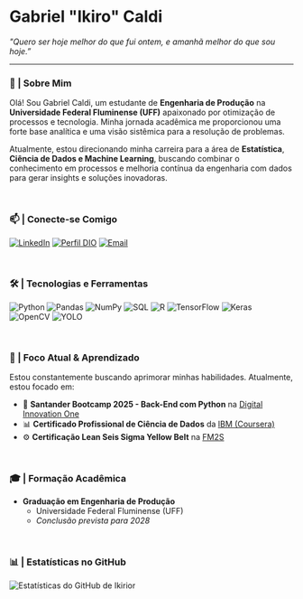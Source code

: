 # Gabriel "Ikiro" Caldi
*"Quero ser hoje melhor do que fui ontem, e amanhã melhor do que sou hoje.”*

---

### 👋 | Sobre Mim
Olá! Sou Gabriel Caldi, um estudante de **Engenharia de Produção** na **Universidade Federal Fluminense (UFF)** apaixonado por otimização de processos e tecnologia. Minha jornada acadêmica me proporcionou uma forte base analítica e uma visão sistêmica para a resolução de problemas.

Atualmente, estou direcionando minha carreira para a área de **Estatística**, **Ciência de Dados e Machine Learning**, buscando combinar o conhecimento em processos e melhoria contínua da engenharia com dados para gerar insights e soluções inovadoras.

<br>

### 📫 | Conecte-se Comigo
[![LinkedIn](https://img.shields.io/badge/LinkedIn-141414?style=for-the-badge&logo=linkedin&logoColor=9a6dd7)](https://www.linkedin.com/in/gabriel-caldi/)
[![Perfil DIO](https://img.shields.io/badge/PerfiL_DIO-141414?style=for-the-badge&logo=dev.to&logoColor=9a6dd7)](https://www.dio.me/users/gabriellacerdacaldi10)
<a href="mailto:gabriel_caldi@hotmail.com"><img src="https://img.shields.io/badge/Email-141414?style=for-the-badge&logo=gmail&logoColor=9a6dd7" alt="Email"></a>

<br>

### 🛠️ | Tecnologias e Ferramentas
![Python](https://img.shields.io/badge/Python-141414?style=for-the-badge&logo=python&logoColor=9a6dd7)
![Pandas](https://img.shields.io/badge/Pandas-141414?style=for-the-badge&logo=pandas&logoColor=9a6dd7)
![NumPy](https://img.shields.io/badge/NumPy-141414?style=for-the-badge&logo=numpy&logoColor=9a6dd7)
![SQL](https://img.shields.io/badge/SQL-141414?style=for-the-badge&logo=postgresql&logoColor=9a6dd7)
![R](https://img.shields.io/badge/R-141414?style=for-the-badge&logo=r&logoColor=9a6dd7)
![TensorFlow](https://img.shields.io/badge/TensorFlow-141414?style=for-the-badge&logo=tensorflow&logoColor=9a6dd7)
![Keras](https://img.shields.io/badge/Keras-141414?style=for-the-badge&logo=keras&logoColor=9a6dd7)
![OpenCV](https://img.shields.io/badge/OpenCV-141414?style=for-the-badge&logo=opencv&logoColor=9a6dd7)
![YOLO](https://img.shields.io/badge/YOLO-141414?style=for-the-badge&logoColor=9a6dd7)

<br>

### 🎯 | Foco Atual & Aprendizado
Estou constantemente buscando aprimorar minhas habilidades. Atualmente, estou focado em:

- 🐍 **Santander Bootcamp 2025 - Back-End com Python** na [Digital Innovation One](https://www.dio.me/)
- 📊 **Certificado Profissional de Ciência de Dados** da [IBM (Coursera)](https://www.coursera.org/professional-certificates/ibm-data-science)
- ⚙️ **Certificação Lean Seis Sigma Yellow Belt** na [FM2S](https://www.fm2s.com.br/)

<br>

### 🎓 | Formação Acadêmica
- **Graduação em Engenharia de Produção**
  - Universidade Federal Fluminense (UFF)
  - _Conclusão prevista para 2028_

<br>

### 📊 | Estatísticas no GitHub
![Estatísticas do GitHub de Ikirior](https://github-readme-stats.vercel.app/api?username=Ikirior&theme=transparent&bg_color=141414&border_color=9a6dd7&show_icons=true&icon_color=9a6dd7&title_color=9a6dd7&text_color=FFF)
